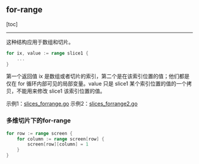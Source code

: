 ## for-range

[toc]

---

这种结构应用于数组和切片。

```go
for ix, value := range slice1 {
    ...
}
```

第一个返回值 ix 是数组或者切片的索引，第二个是在该索引位置的值；他们都是仅在 for 循环内部可见的局部变量。value 只是 slice1 某个索引位置的值的一个拷贝，不能用来修改 slice1 该索引位置的值。

示例1：[slices_forrange.go](06_src/slices_forrange.go)
示例2：[slices_forrange2.go](06_src/slices_forrange2.go)


### 多维切片下的for-range

```go
for row := range screen {
    for column := range screen[row] {
        screen[row][column] = 1
    }
}
```